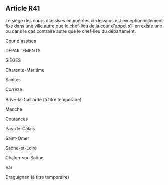 Article R41
----
Le siège des cours d'assises énumérées ci-dessous est exceptionnellement fixé
dans une ville autre que le chef-lieu de la cour d'appel s'il en existe une ou
dans le cas contraire autre que le chef-lieu du département.

Cour d'assises

DÉPARTEMENTS

SIÈGES

Charente-Maritime

Saintes

Corrèze

Brive-la-Gaillarde (à titre temporaire)

Manche

Coutances

Pas-de-Calais

Saint-Omer

Saône-et-Loire

Chalon-sur-Saône

Var

Draguignan (à titre temporaire)
